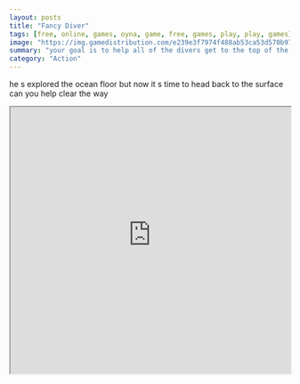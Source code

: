 ```yaml
---
layout: posts
title: "Fancy Diver"
tags: [free, online, games, oyna, game, free, games, play, play, games]
image: "https://img.gamedistribution.com/e239e3f7974f488ab53ca53d570b97bf.jpg"
summary: "your goal is to help all of the divers get to the top of the screen before their oxygen runs out click the colored groups of coral 3 or more to remove them remove big groups of coral to earn special mines and other powerups  free online games oyna game free games play play games"
category: "Action"
---
```


he s explored the ocean floor but now it s time to head back to the surface can you help clear the way

<iframe width="100%" height="480px;" src="https://html5.gamedistribution.com/e239e3f7974f488ab53ca53d570b97bf/"></iframe>